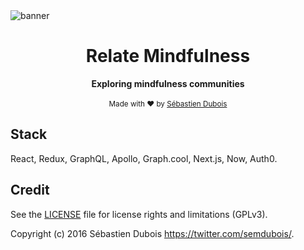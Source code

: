 <img src="https://raw.githubusercontent.com/sedubois/belong-brand/master/assets/banner.png" alt="banner" align="center" />

<br />

<div align="center"><h1>Relate Mindfulness</h1></div>
<div align="center"><strong>Exploring mindfulness communities</strong></div>

<br />

<div align="center">
  <sub>Made with ❤︎ by <a href="https://twitter.com/semdubois">Sébastien Dubois</a></sub>
</div>

## Stack

React, Redux, GraphQL, Apollo, Graph.cool, Next.js, Now, Auth0.

## Credit

See the [LICENSE](LICENSE) file for license rights and limitations (GPLv3).

Copyright (c) 2016 Sébastien Dubois <https://twitter.com/semdubois/>.
